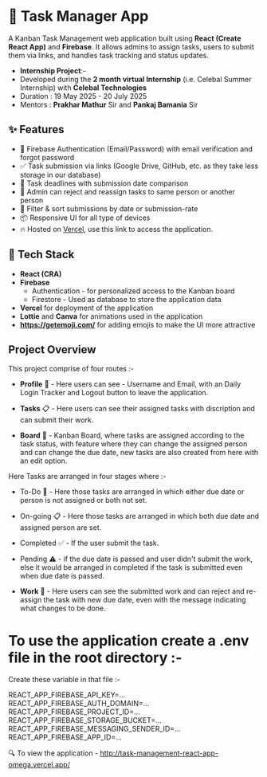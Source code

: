 # 🚀 Task Manager App

A Kanban Task Management web application built using **React (Create React App)** and **Firebase**. It allows admins to assign tasks, users to submit them via links, and handles task tracking and status updates.

- **Internship Project**:-
- Developed during the **2 month virtual Internship** (i.e. Celebal Summer Internship) with **Celebal Technologies**
- Duration : 19 May 2025 - 20 July 2025
- Mentors : **Prakhar Mathur** Sir and **Pankaj Bamania** Sir 

## ✨ Features

- 🔐 Firebase Authentication (Email/Password) with email verification and forgot password
- ✅ Task submission via links (Google Drive, GitHub, etc. as they take less storage in our database)
- 📅 Task deadlines with submission date comparison
- 🔁 Admin can reject and reassign tasks to same person or another person
- 🔎 Filter & sort submissions by date or submission-rate
- 📦 Responsive UI for all type of devices
- 🔥 Hosted on [Vercel](http://task-management-react-app-omega.vercel.app/), use this link to access the application.

## 🔧 Tech Stack

- **React (CRA)**
- **Firebase**
  - Authentication - for personalized access to the Kanban board
  - Firestore - Used as database to store the application data
- **Vercel** for deployment of the application
- **Lottie** and **Canva** for animations used in the application
- **https://getemoji.com/** for adding emojis to make the UI more attractive

## Project Overview

This project comprise of four routes :-

- **Profile** 👤 - Here users can see - Username and Email, with an Daily Login Tracker and Logout button to leave the application.

- **Tasks** 📋 - Here users can see their assigned tasks with discription and can submit their work.

- **Board** 🔲 - Kanban Board, where tasks are assigned according to the task status, with feature where they can change the assigned person and can change the due date, new tasks are also created from here with an edit option.

Here Tasks are arranged in four stages where :-

- To-Do 📝 - Here those tasks are arranged in which either due date or person is not assigned or both not set.
- On-going 📋 - Here those tasks are arranged in which both due date and assigned person are set.
- Completed ✅ - If the user submit the task.
- Pending ⚠️ - if the due date is passed and user didn't submit the work, else it would be arranged in completed if the task is submitted even when due date is passed.

- **Work** 📑 - Here users can see the submitted work and can reject and re-assign the task with new due date, even with the message indicating what changes to be done.

# To use the application create a .env file in the root directory :-
 
Create these variable in that file :-

REACT_APP_FIREBASE_API_KEY=...
REACT_APP_FIREBASE_AUTH_DOMAIN=...
REACT_APP_FIREBASE_PROJECT_ID=...
REACT_APP_FIREBASE_STORAGE_BUCKET=...
REACT_APP_FIREBASE_MESSAGING_SENDER_ID=...
REACT_APP_FIREBASE_APP_ID=...

🔍 To view the application - http://task-management-react-app-omega.vercel.app/